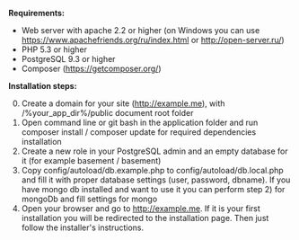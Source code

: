 **Requirements:**


* Web server with apache 2.2 or higher (on Windows you can use https://www.apachefriends.org/ru/index.html or http://open-server.ru/)
* PHP 5.3 or higher
* PostgreSQL 9.3 or higher
* Composer (https://getcomposer.org/)

**Installation steps:**


0. Create a domain for your site (http://example.me), with /%your_app_dir%/public document root folder
1. Open command line or git bash in the application folder and run composer install / composer update for required dependencies installation
2. Create a new role in your PostgreSQL admin and an empty database for it (for example basement / basement)
3. Copy config/autoload/db.example.php to config/autoload/db.local.php and fill it with proper database settings (user, password, dbname). If you have mongo db installed and want to use it you can perform step 2) for mongoDb and fill settings for mongo
4. Open your browser and go to http://example.me. If it is your first installation you will be redirected to the installation page. Then just follow the installer's instructions.
